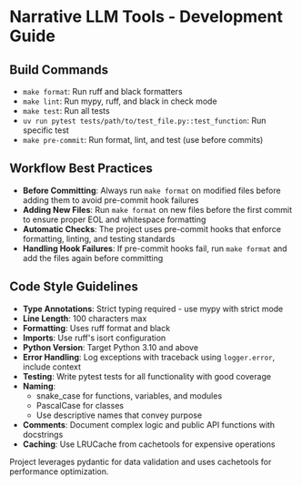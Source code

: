 # Narrative LLM Tools - Development Guide

## Build Commands
- `make format`: Run ruff and black formatters
- `make lint`: Run mypy, ruff, and black in check mode
- `make test`: Run all tests
- `uv run pytest tests/path/to/test_file.py::test_function`: Run specific test
- `make pre-commit`: Run format, lint, and test (use before commits)

## Workflow Best Practices
- **Before Committing**: Always run `make format` on modified files before adding them to avoid pre-commit hook failures
- **Adding New Files**: Run `make format` on new files before the first commit to ensure proper EOL and whitespace formatting
- **Automatic Checks**: The project uses pre-commit hooks that enforce formatting, linting, and testing standards
- **Handling Hook Failures**: If pre-commit hooks fail, run `make format` and add the files again before committing

## Code Style Guidelines
- **Type Annotations**: Strict typing required - use mypy with strict mode
- **Line Length**: 100 characters max
- **Formatting**: Uses ruff format and black
- **Imports**: Use ruff's isort configuration
- **Python Version**: Target Python 3.10 and above
- **Error Handling**: Log exceptions with traceback using `logger.error`, include context
- **Testing**: Write pytest tests for all functionality with good coverage
- **Naming**:
  - snake_case for functions, variables, and modules
  - PascalCase for classes
  - Use descriptive names that convey purpose
- **Comments**: Document complex logic and public API functions with docstrings
- **Caching**: Use LRUCache from cachetools for expensive operations

Project leverages pydantic for data validation and uses cachetools for performance optimization.
